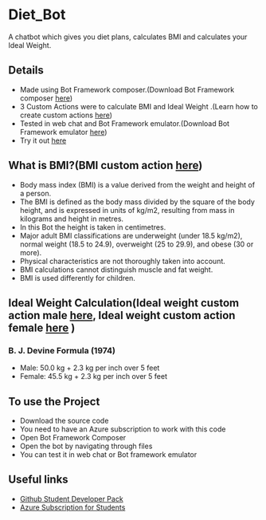 # Diet_Bot
A chatbot which gives you diet plans, calculates BMI and calculates your Ideal Weight.

## Details
- Made using Bot Framework composer.(Download Bot Framework composer [here][1])
- 3 Custom Actions were to calculate BMI and Ideal Weight .(Learn how to create custom actions [here][2])
- Tested in web chat and Bot Framework emulator.(Download Bot Framework emulator [here][3])
- Try it out [here][4]

## What is BMI?(BMI custom action [here][5])
- Body mass index (BMI) is a value derived from the weight and height of a person. 
- The BMI is defined as the body mass divided by the square of the body height, and is expressed in units of kg/m2, resulting from mass in kilograms and height in metres.
- In this Bot the height is taken in centimetres.
- Major adult BMI classifications are underweight (under 18.5 kg/m2), normal weight (18.5 to 24.9), overweight (25 to 29.9), and obese (30 or more).
- Physical characteristics are not thoroughly taken into account.
- BMI calculations cannot distinguish muscle and fat weight.
- BMI is used differently for children.

## Ideal Weight Calculation(Ideal weight custom action male [here][6], Ideal weight custom action female [here][7] )
### B. J. Devine Formula (1974)
- Male:	50.0 kg + 2.3 kg per inch over 5 feet
- Female:	45.5 kg + 2.3 kg per inch over 5 feet

## To use the Project
- Download the source code
- You need to have an Azure subscription to work with this code
- Open Bot Framework Composer
- Open the bot by navigating through files
- You can test it in web chat or Bot framework emulator

## Useful links
- [Github Student Developer Pack][8]
- [Azure Subscription for Students][9]

[1]:https://github.com/microsoft/BotFramework-Composer/blob/main/README.md
[2]:https://docs.microsoft.com/en-us/composer/how-to-create-custom-actions#:~:text=1%20Open%20the%20bot%20in%20Composer.%20Select%20a,to%20test%20the%20bot%20in%20Web%20Chat.%20
[3]:https://github.com/microsoft/BotFramework-Emulator
[4]:https://nice-ocean-089a14210.1.azurestaticapps.net/
[5]:https://github.com/Aksky16/Diet_Bot/tree/master/BMI
[6]:https://github.com/Aksky16/Diet_Bot/tree/master/IWF
[7]:https://github.com/Aksky16/Diet_Bot/tree/master/IWM
[8]:https://docs.github.com/en/education/explore-the-benefits-of-teaching-and-learning-with-github-education/use-github-for-your-schoolwork/apply-for-a-student-developer-pack
[9]:https://azure.microsoft.com/en-in/free/students/
